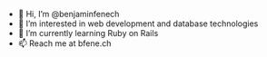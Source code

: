 - 👋 Hi, I’m @benjaminfenech
- 👀 I’m interested in web development and database technologies
- 🌱 I’m currently learning Ruby on Rails
- 📫 Reach me at bfene.ch

<!---
benjaminfenech/benjaminfenech is a ✨ special ✨ repository because its `README.md` (this file) appears on your GitHub profile.
You can click the Preview link to take a look at your changes.
--->
